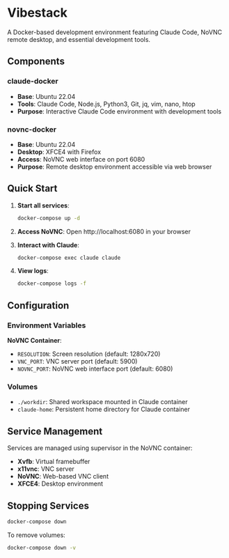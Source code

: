 # Vibestack

A Docker-based development environment featuring Claude Code, NoVNC remote desktop, and essential development tools.

## Components

### claude-docker
- **Base**: Ubuntu 22.04
- **Tools**: Claude Code, Node.js, Python3, Git, jq, vim, nano, htop
- **Purpose**: Interactive Claude Code environment with development tools

### novnc-docker  
- **Base**: Ubuntu 22.04
- **Desktop**: XFCE4 with Firefox
- **Access**: NoVNC web interface on port 6080
- **Purpose**: Remote desktop environment accessible via web browser

## Quick Start

1. **Start all services**:
   ```bash
   docker-compose up -d
   ```

2. **Access NoVNC**: Open http://localhost:6080 in your browser

3. **Interact with Claude**:
   ```bash
   docker-compose exec claude claude
   ```

4. **View logs**:
   ```bash
   docker-compose logs -f
   ```

## Configuration

### Environment Variables

**NoVNC Container**:
- `RESOLUTION`: Screen resolution (default: 1280x720)
- `VNC_PORT`: VNC server port (default: 5900)
- `NOVNC_PORT`: NoVNC web interface port (default: 6080)

### Volumes

- `./workdir`: Shared workspace mounted in Claude container
- `claude-home`: Persistent home directory for Claude container

## Service Management

Services are managed using supervisor in the NoVNC container:
- **Xvfb**: Virtual framebuffer
- **x11vnc**: VNC server
- **NoVNC**: Web-based VNC client
- **XFCE4**: Desktop environment

## Stopping Services

```bash
docker-compose down
```

To remove volumes:
```bash
docker-compose down -v
```